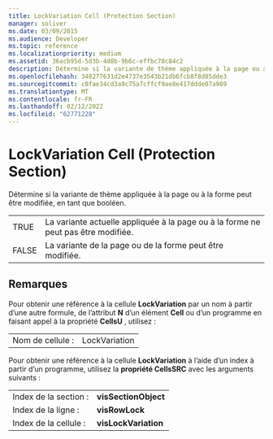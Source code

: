 ```yaml
---
title: LockVariation Cell (Protection Section)
manager: soliver
ms.date: 03/09/2015
ms.audience: Developer
ms.topic: reference
ms.localizationpriority: medium
ms.assetid: 36acb95d-5d3b-4d8b-9b6c-effbc78c84c2
description: Détermine si la variante de thème appliquée à la page ou à la forme peut être modifiée, en tant que booléen.
ms.openlocfilehash: 348277631d2e4737e3543b21db6fcb8f8d85dde3
ms.sourcegitcommit: c0fae34cd3a9c75a7cffcf9ae8e417ddde07a989
ms.translationtype: MT
ms.contentlocale: fr-FR
ms.lasthandoff: 02/12/2022
ms.locfileid: "62771228"
---
```

# <a name="lockvariation-cell-protection-section"></a>LockVariation Cell (Protection Section)

Détermine si la variante de thème appliquée à la page ou à la forme peut être modifiée, en tant que booléen.
  
|||
|:-----|:-----|
|TRUE  <br/> |La variante actuelle appliquée à la page ou à la forme ne peut pas être modifiée. |
|FALSE  <br/> |La variante de la page ou de la forme peut être modifiée. |
   
## <a name="remarks"></a>Remarques

Pour obtenir une référence à la cellule **LockVariation** par un nom à partir d’une autre formule, de l’attribut **N** d’un élément **Cell** ou d’un programme en faisant appel à la propriété **CellsU** , utilisez : 
  
|||
|:-----|:-----|
| Nom de cellule :  <br/> | LockVariation  <br/> |
   
Pour obtenir une référence à la cellule **LockVariation** à l’aide d’un index à partir d’un programme, utilisez la **propriété CellsSRC** avec les arguments suivants : 
  
|||
|:-----|:-----|
| Index de la section :  <br/> |**visSectionObject** <br/> |
| Index de la ligne :  <br/> |**visRowLock** <br/> |
| Index de la cellule :  <br/> |**visLockVariation** <br/> |
   

